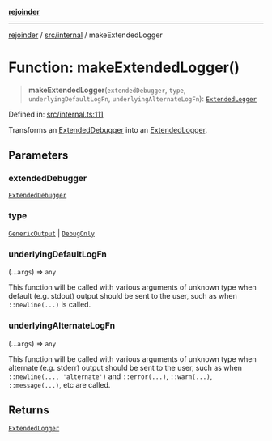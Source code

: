[**rejoinder**](../../../README.md)

***

[rejoinder](../../../README.md) / [src/internal](../README.md) / makeExtendedLogger

# Function: makeExtendedLogger()

> **makeExtendedLogger**(`extendedDebugger`, `type`, `underlyingDefaultLogFn`, `underlyingAlternateLogFn`): [`ExtendedLogger`](../interfaces/ExtendedLogger.md)

Defined in: [src/internal.ts:111](https://github.com/Xunnamius/rejoinder/blob/ca03dc95b439565d6c2438e8d0f7697514c85819/src/internal.ts#L111)

Transforms an [ExtendedDebugger](../../interfaces/ExtendedDebugger.md) into an [ExtendedLogger](../interfaces/ExtendedLogger.md).

## Parameters

### extendedDebugger

[`ExtendedDebugger`](../../interfaces/ExtendedDebugger.md)

### type

[`GenericOutput`](../enumerations/LoggerType.md#genericoutput) | [`DebugOnly`](../enumerations/LoggerType.md#debugonly)

### underlyingDefaultLogFn

(...`args`) => `any`

This function will be called with various arguments of unknown type when
default (e.g. stdout) output should be sent to the user, such as when
`::newline(...)` is called.

### underlyingAlternateLogFn

(...`args`) => `any`

This function will be called with various arguments of unknown type when
alternate (e.g. stderr) output should be sent to the user, such as when
`::newline(..., 'alternate')` and `::error(...)`, `::warn(...)`,
`::message(...)`, etc are called.

## Returns

[`ExtendedLogger`](../interfaces/ExtendedLogger.md)
